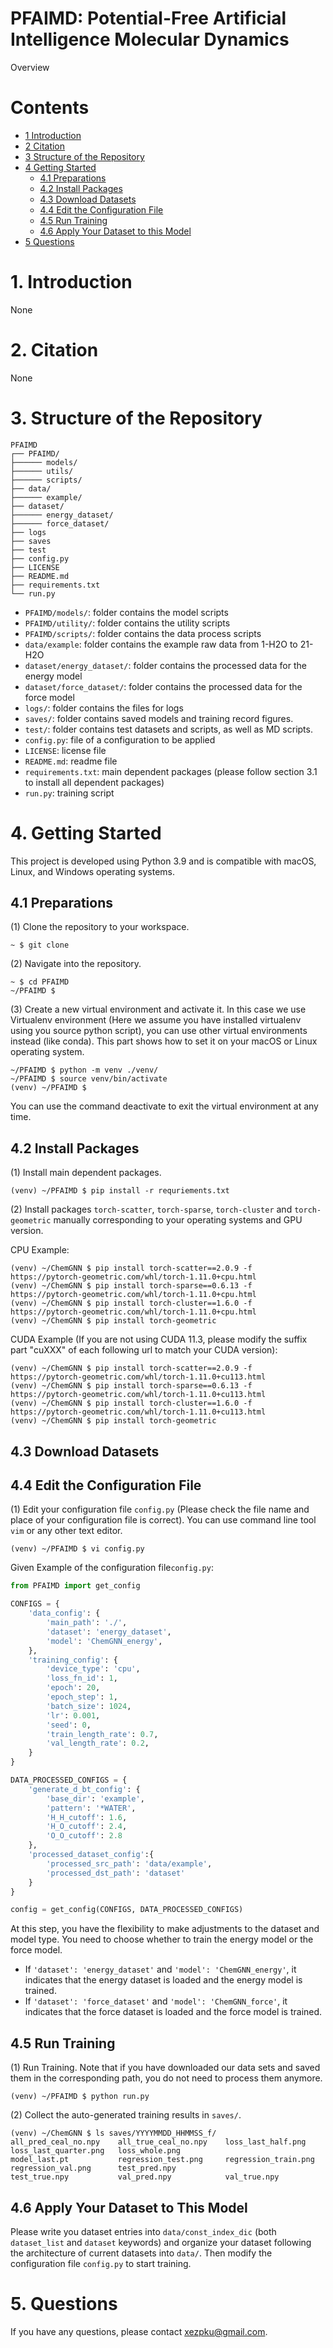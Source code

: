 PFAIMD: Potential-Free Artificial Intelligence Molecular Dynamics
===

Overview


# Contents

* [1 Introduction](#1-introduction)
* [2 Citation](#2-citation)
* [3 Structure of the Repository](#3-structure-of-the-repository)
* [4 Getting Started](#4-getting-started)
  * [4.1 Preparations](#41-preparations)
  * [4.2 Install Packages](#42-install-packages)
  * [4.3 Download Datasets](#43-download-datasets)
  * [4.4 Edit the Configuration File](#44-edit-the-configuration-file)
  * [4.5 Run Training](#45-run-training)
  * [4.6 Apply Your Dataset to this Model](#46-apply-your-dataset-to-this-model)
* [5 Questions](#5-questions)



# 1. Introduction
None

# 2. Citation
None



# 3. Structure of the Repository


```
PFAIMD
┌── PFAIMD/
├────── models/
├────── utils/
├────── scripts/
├── data/
├────── example/
├── dataset/
├────── energy_dataset/
├────── force_dataset/
├── logs
├── saves
├── test
├── config.py
├── LICENSE
├── README.md
├── requirements.txt
└── run.py
```

- `PFAIMD/models/`: folder contains the model scripts
- `PFAIMD/utility/`: folder contains the utility scripts
- `PFAIMD/scripts/`: folder contains the data process scripts
- `data/example`: folder contains the example raw data from 1-H2O to 21-H2O
- `dataset/energy_dataset/`: folder contains the processed data for the energy model
- `dataset/force_dataset/`: folder contains the processed data for the force model
- `logs/`: folder contains the files for logs
-  `saves/`: folder contains saved models and training record figures.
-  `test/`: folder contains test datasets and scripts, as well as MD scripts.
- `config.py`: file of a configuration to be applied
- `LICENSE`: license file
- `README.md`: readme file
- `requirements.txt`: main dependent packages (please follow section 3.1 to install all dependent packages)
- `run.py`: training script



# 4. Getting Started

This project is developed using Python 3.9 and is compatible with macOS, Linux, and Windows operating systems.

## 4.1 Preparations

(1) Clone the repository to your workspace.

```shell
~ $ git clone 
```

(2) Navigate into the repository.
```shell
~ $ cd PFAIMD
~/PFAIMD $
```

(3) Create a new virtual environment and activate it. In this case we use Virtualenv environment (Here we assume you have installed virtualenv using you source python script), you can use other virtual environments instead (like conda). This part shows how to set it on your macOS or Linux operating system.
```shell
~/PFAIMD $ python -m venv ./venv/
~/PFAIMD $ source venv/bin/activate
(venv) ~/PFAIMD $ 
```

You can use the command deactivate to exit the virtual environment at any time.

## 4.2 Install Packages

(1) Install main dependent packages.
```shell
(venv) ~/PFAIMD $ pip install -r requriements.txt
```

(2) Install packages `torch-scatter`, `torch-sparse`, `torch-cluster` and `torch-geometric` manually corresponding to your operating systems and GPU version.

CPU Example:
```shell
(venv) ~/ChemGNN $ pip install torch-scatter==2.0.9 -f https://pytorch-geometric.com/whl/torch-1.11.0+cpu.html
(venv) ~/ChemGNN $ pip install torch-sparse==0.6.13 -f https://pytorch-geometric.com/whl/torch-1.11.0+cpu.html
(venv) ~/ChemGNN $ pip install torch-cluster==1.6.0 -f https://pytorch-geometric.com/whl/torch-1.11.0+cpu.html
(venv) ~/ChemGNN $ pip install torch-geometric
```

CUDA Example (If you are not using CUDA 11.3, please modify the suffix part "cuXXX" of each following url to match your CUDA version):
```shell
(venv) ~/ChemGNN $ pip install torch-scatter==2.0.9 -f https://pytorch-geometric.com/whl/torch-1.11.0+cu113.html
(venv) ~/ChemGNN $ pip install torch-sparse==0.6.13 -f https://pytorch-geometric.com/whl/torch-1.11.0+cu113.html
(venv) ~/ChemGNN $ pip install torch-cluster==1.6.0 -f https://pytorch-geometric.com/whl/torch-1.11.0+cu113.html
(venv) ~/ChemGNN $ pip install torch-geometric
```

## 4.3 Download Datasets



## 4.4 Edit the Configuration File

(1) Edit your configuration file `config.py` (Please check the file name and place of your configuration file is correct). You can use command line tool `vim` or any other text editor.
```shell
(venv) ~/PFAIMD $ vi config.py
```

Given Example of the configuration file`config.py`:


```python
from PFAIMD import get_config

CONFIGS = {
    'data_config': {
        'main_path': './',
        'dataset': 'energy_dataset',
        'model': 'ChemGNN_energy',
    },
    'training_config': {
        'device_type': 'cpu',
        'loss_fn_id': 1,
        'epoch': 20,
        'epoch_step': 1,
        'batch_size': 1024,
        'lr': 0.001,
        'seed': 0,
        'train_length_rate': 0.7,
        'val_length_rate': 0.2,
    }
}

DATA_PROCESSED_CONFIGS = {
    'generate_d_bt_config': {
        'base_dir': 'example',
        'pattern': '*WATER',
        'H_H_cutoff': 1.6,
        'H_O_cutoff': 2.4,
        'O_O_cutoff': 2.8
    },
    'processed_dataset_config':{
        'processed_src_path': 'data/example',
        'processed_dst_path': 'dataset'
    }
}

config = get_config(CONFIGS, DATA_PROCESSED_CONFIGS)
```

At this step, you have the flexibility to make adjustments to the dataset and model type. You need to choose whether to train the energy model or the force model. 

- If `'dataset': 'energy_dataset'` and `'model': 'ChemGNN_energy'`, it indicates that the energy dataset is loaded and the energy model is trained.
- If `'dataset': 'force_dataset'` and `'model': 'ChemGNN_force'`, it indicates that the force dataset is loaded and the force model is trained.


## 4.5 Run Training

(1) Run Training. Note that if you have downloaded our data sets and saved them in the corresponding path, you do not need to process them anymore.

```shell
(venv) ~/PFAIMD $ python run.py
```

(2) Collect the auto-generated training results in `saves/`.
```shell
(venv) ~/ChemGNN $ ls saves/YYYYMMDD_HHMMSS_f/
all_pred_ceal_no.npy    all_true_ceal_no.npy    loss_last_half.png      loss_last_quarter.png   loss_whole.png
model_last.pt           regression_test.png     regression_train.png    regression_val.png      test_pred.npy
test_true.npy           val_pred.npy            val_true.npy
```

## 4.6 Apply Your Dataset to This Model

Please write you dataset entries into `data/const_index_dic` (both `dataset_list` and `dataset` keywords) and organize your dataset following the architecture of current datasets into `data/`. Then modify the configuration file `config.py` to start training.

# 5. Questions

If you have any questions, please contact xezpku@gmail.com.



